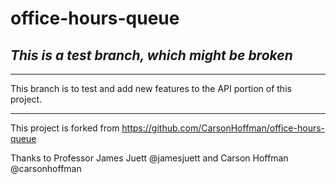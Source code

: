 # office-hours-queue

## ***This is a test branch, which might be broken***

---

This branch is to test and add new features to the API portion of this project.

---

This project is forked from <https://github.com/CarsonHoffman/office-hours-queue>

Thanks to Professor James Juett @jamesjuett and Carson Hoffman @carsonhoffman
